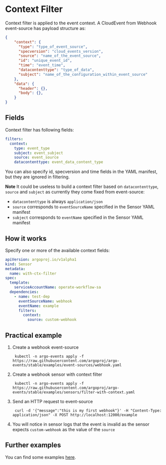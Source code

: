 
# Context Filter

Context filter is applied to the event context. A CloudEvent from Webhook event-source has payload structure as:

```json
{
    "context": {
      "type": "type_of_event_source",
      "specversion": "cloud_events_version",
      "source": "name_of_the_event_source",
      "id": "unique_event_id",
      "time": "event_time",
      "datacontenttype": "type_of_data",
      "subject": "name_of_the_configuration_within_event_source"
    },
    "data": {
      "header": {},
      "body": {},
    }
}
```

## Fields

Context filter has following fields:

```yaml
filters:
  context:
    type: event_type
    subject: event_subject
    source: event_source
    datacontenttype: event_data_content_type
```

You can also specify id, specversion and time fields in the YAML manifest, but they are ignored in filtering.

**Note** It could be useless to build a context filter based on `datacontenttype`, `source` and `subject` as currently they come fixed from event-source:

- `datacontenttype` is always `application/json`
- `source` corresponds to `eventSourceName` specified in the Sensor YAML manifest
- `subject` corresponds to `eventName` specified in the Sensor YAML manifest

## How it works

Specify one or more of the available context fields:

```yaml
apiVersion: argoproj.io/v1alpha1
kind: Sensor
metadata:
  name: with-ctx-filter
spec:
  template:
    serviceAccountName: operate-workflow-sa
  dependencies:
    - name: test-dep
      eventSourceName: webhook
      eventName: example
      filters:
        context:
          source: custom-webhook
```

## Practical example

1. Create a webhook event-source

        kubectl -n argo-events apply -f https://raw.githubusercontent.com/argoproj/argo-events/stable/examples/event-sources/webhook.yaml

1. Create a webhook sensor with context filter

        kubectl -n argo-events apply -f https://raw.githubusercontent.com/argoproj/argo-events/stable/examples/sensors/filter-with-context.yaml

1. Send an HTTP request to event-source

        curl -d '{"message":"this is my first webhook"}' -H "Content-Type: application/json" -X POST http://localhost:12000/example

1. You will notice in sensor logs that the event is invalid as the sensor expects `custom-webhook` as the value of the `source`

## Further examples

You can find some examples [here](https://github.com/argoproj/argo-events/tree/master/examples/sensors).

